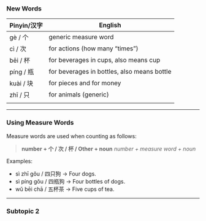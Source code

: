 ### New Words
| Pinyin/汉字 | English                                     |
| --------- | ------------------------------------------- |
| gè / 个    | generic measure word                        |
| cì / 次    | for actions (how many “times”)              |
| bēi / 杯   | for beverages in cups, also means cup       |
| píng / 瓶  | for beverages in bottles, also means bottle |
| kuài / 块  | for pieces and for money                    |
| zhī / 只   | for animals (generic)                       |
|           |                                             |

---
### Using Measure Words

Measure words are used when counting as follows:

> **number + 个 / 次 / 杯 / Other + noun**
> *number + measure word + noun*

Examples:
- sì zhī gǒu / 四只狗 → Four dogs.
- sì píng gǒu / 四瓶狗 → Four bottles of dogs.
- wǔ bēi chā / 五杯茶 → Five cups of tea.

---
### Subtopic 2